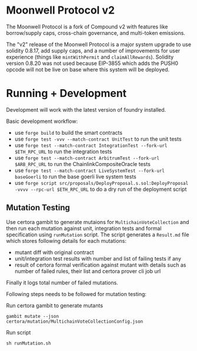 # Moonwell Protocol v2

The Moonwell Protocol is a fork of Compound v2 with features like borrow/supply caps, cross-chain governance, and multi-token emissions.

The "v2" release of the Moonwell Protocol is a major system upgrade to use solidity 0.8.17, add supply caps, and a number
of improvements for user experience (things like `mintWithPermit` and `claimAllRewards`). Solidity version 0.8.20 was not used because EIP-3855 which adds the PUSH0 opcode will not be live on base where this system will be deployed.

# Running + Development

Development will work with the latest version of foundry installed.

Basic development workflow:
- use `forge build` to build the smart contracts
- use `forge test -vvv --match-contract UnitTest` to run the unit tests
- use `forge test --match-contract IntegrationTest --fork-url $ETH_RPC_URL` to run the integration tests
- use `forge test --match-contract ArbitrumTest --fork-url $ARB_RPC_URL` to run the ChainlinkCompositeOracle tests
- use `forge test --match-contract LiveSystemTest --fork-url baseGoerli` to run the base goerli live system tests
- use `forge script src/proposals/DeployProposal.s.sol:DeployProposal -vvvv --rpc-url $ETH_RPC_URL` to do a dry run of the deployment script

## Mutation Testing

Use certora gambit to generate mutaions for `MultichainVoteCollection` and then run each mutation against unit, integration tests and formal specification using `runMutation` script. The script generates a `Result.md` file which stores following details for each mutations:
- mutant diff with original contract
- unit/integration test results with number and list of failing tests if any
- result of certora formal verification against mutant with details such as number of failed rules, their list and certora prover cli job url

Finally it logs total number of failed mutations.

Following steps needs to be followed for mutation testing:

Run certora gambit to generate mutants
```
gambit mutate --json certora/mutation/MultichainVoteCollectionConfig.json
```

Run script
```
sh runMutation.sh
```